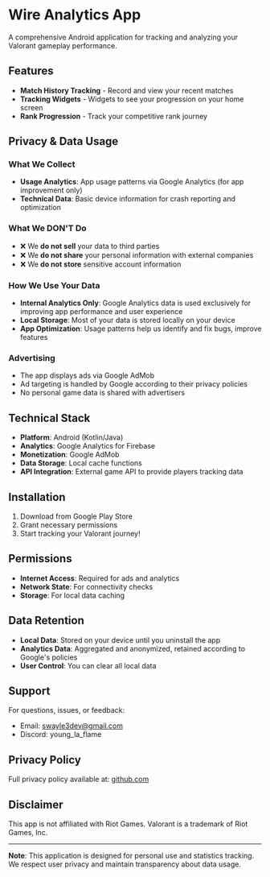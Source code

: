 # Wire Analytics App

A comprehensive Android application for tracking and analyzing your Valorant gameplay performance.

## Features

- **Match History Tracking** - Record and view your recent matches
- **Tracking Widgets** - Widgets to see your progression on your home screen
- **Rank Progression** - Track your competitive rank journey

## Privacy & Data Usage

### What We Collect
- **Usage Analytics**: App usage patterns via Google Analytics (for app improvement only)
- **Technical Data**: Basic device information for crash reporting and optimization

### What We DON'T Do
- ❌ We **do not sell** your data to third parties
- ❌ We **do not share** your personal information with external companies
- ❌ We **do not store** sensitive account information

### How We Use Your Data
- **Internal Analytics Only**: Google Analytics data is used exclusively for improving app performance and user experience
- **Local Storage**: Most of your data is stored locally on your device
- **App Optimization**: Usage patterns help us identify and fix bugs, improve features

### Advertising
- The app displays ads via Google AdMob
- Ad targeting is handled by Google according to their privacy policies
- No personal game data is shared with advertisers

## Technical Stack

- **Platform**: Android (Kotlin/Java)
- **Analytics**: Google Analytics for Firebase
- **Monetization**: Google AdMob
- **Data Storage**: Local cache functions
- **API Integration**: External game API to provide players tracking data

## Installation

1. Download from Google Play Store
2. Grant necessary permissions
3. Start tracking your Valorant journey!

## Permissions

- **Internet Access**: Required for ads and analytics
- **Network State**: For connectivity checks
- **Storage**: For local data caching

## Data Retention

- **Local Data**: Stored on your device until you uninstall the app
- **Analytics Data**: Aggregated and anonymized, retained according to Google's policies
- **User Control**: You can clear all local data

## Support

For questions, issues, or feedback:
- Email: swayle3dev@gmail.com
- Discord: young_la_flame

## Privacy Policy

Full privacy policy available at: [github.com](https://github.com/SwayLE3/swayle3.github.io/blob/main/README.md)

## Disclaimer

This app is not affiliated with Riot Games. Valorant is a trademark of Riot Games, Inc.

---

**Note**: This application is designed for personal use and statistics tracking. We respect user privacy and maintain transparency about data usage.
